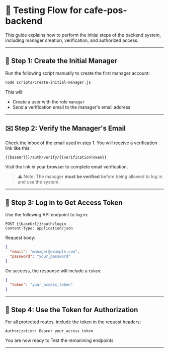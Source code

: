 
# 🧪 Testing Flow for cafe-pos-backend

This guide explains how to perform the initial steps of the backend system, including manager creation, verification, and authorized access.

---

## 👤 Step 1: Create the Initial Manager

Run the following script manually to create the first manager account:

```bash
node scripts/create-initial-manager.js
```

This will:
- Create a user with the role `manager`
- Send a verification email to the manager's email address

---

## ✉️ Step 2: Verify the Manager's Email

Check the inbox of the email used in step 1. You will receive a verification link like this:

```
{{baseUrl}}/auth/verify/{{verificationToken}}
```

Visit the link in your browser to complete email verification.

> ⚠️ Note: The manager **must be verified** before being allowed to log in and use the system.

---

## 🔐 Step 3: Log in to Get Access Token

Use the following API endpoint to log in:

```
POST {{baseUrl}}/auth/login
Content-Type: application/json
```

Request body:
```json
{
  "email": "manager@example.com",
  "password": "your_password"
}
```

On success, the response will include a `token`:

```json
{
  "token": "your_access_token"
}
```

---

## 🔑 Step 4: Use the Token for Authorization

For all protected routes, include the token in the request headers:

```
Authorization: Bearer your_access_token
```

You are now ready to Test the remanining endpoints 


---


